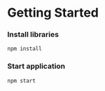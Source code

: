 # Getting Started

### Install libraries

`npm install`

### Start application

`npm start`
 
 

 

